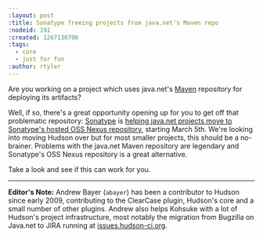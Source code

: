 ```yaml
---
:layout: post
:title: Sonatype freeing projects from java.net's Maven repo
:nodeid: 191
:created: 1267130700
:tags:
  - core
  - just for fun
:author: rtyler
---
```


Are you working on a project which uses java.net's <a id="aptureLink_L4MIM7mY1F" href="http://en.wikipedia.org/wiki/Apache%20Maven">Maven</a> repository for deploying its artifacts?

Well, if so, there's a great opportunity opening up for you to get off that problematic repository: <a id="aptureLink_9b4lZR3Gq1" href="http://www.sonatype.com/">Sonatype</a> is <a href="http://www.sonatype.com/people/2010/02/java-net-maven-repository-rescue-mission-on-march-5th/">helping java.net projects move to Sonatype's hosted OSS Nexus repository</a>, starting March 5th. We're looking into moving Hudson over but for most smaller projects, this should be a no-brainer. Problems with the java.net Maven repository are legendary and Sonatype's OSS Nexus repository is a great alternative.

Take a look and see if this can work for you.

---

**Editor's Note:** Andrew Bayer (`abayer`) has been a contributor to Hudson since early 2009, contributing to the ClearCase plugin, Hudson's core and a small number of other plugins. Andrew also helps Kohsuke with a lot of Hudson's project infrastructure, most notably the migration from Bugzilla on Java.net to JIRA running at [issues.hudson-ci.org](http://issues.hudson-ci.org).
